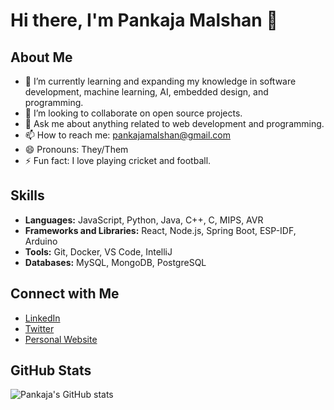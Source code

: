 # Hi there, I'm Pankaja Malshan 👋

## About Me
- 🌱 I’m currently learning and expanding my knowledge in software development, machine learning, AI, embedded design, and programming.
- 👯 I’m looking to collaborate on open source projects.
- 💬 Ask me about anything related to web development and programming.
- 📫 How to reach me: [pankajamalshan@gmail.com](mailto:pankajamalshan@gmail.com)
- 😄 Pronouns: They/Them
- ⚡ Fun fact: I love playing cricket and football.

## Skills
- **Languages:** JavaScript, Python, Java, C++, C, MIPS, AVR
- **Frameworks and Libraries:** React, Node.js, Spring Boot, ESP-IDF, Arduino
- **Tools:** Git, Docker, VS Code, IntelliJ
- **Databases:** MySQL, MongoDB, PostgreSQL

## Connect with Me
- [LinkedIn](https://www.linkedin.com/in/pankajamalshan/)
- [Twitter](https://twitter.com/pankajamalshan)
- [Personal Website](https://pankaja2328.github.io/PortFolio/)

## GitHub Stats
![Pankaja's GitHub stats](https://github-readme-stats.vercel.app/api?username=pankaja2328&show_icons=true&theme=radical)
